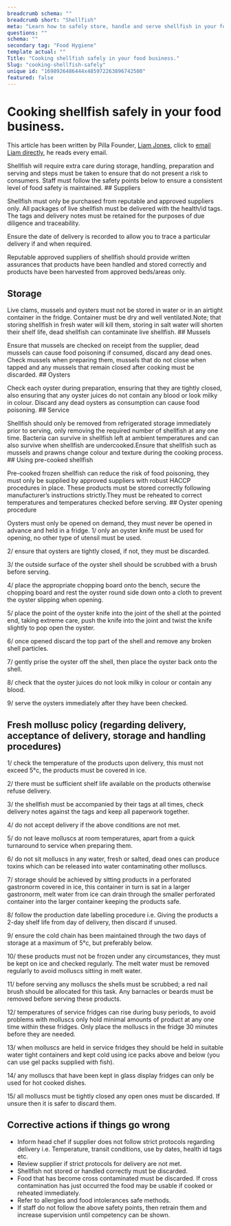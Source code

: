 ```yaml
---
breadcrumb schema: ""
breadcrumb short: "Shellfish"
meta: "Learn how to safely store, handle and serve shellfish in your food business to avoid food poisoning risks for customers."
questions: ""
schema: ""
secondary tag: "Food Hygiene"
template actual: ""
Title: "Cooking shellfish safely in your food business."
Slug: "cooking-shellfish-safely"
unique id: "1698926486444x485972263896742500"
featured: false
---
```


# Cooking shellfish safely in your food business.

 This article has been written by Pilla Founder,&nbsp;[Liam Jones](https://yourpilla.com/profile/liam-jones), click to&nbsp;[email Liam directly](mailto:liam@yourpilla.com), he reads every email.

 Shellfish will require extra care during storage, handling, preparation and serving and steps must be taken to ensure that do not present a risk to consumers.
Staff must follow the safety points below to ensure a consistent level of food safety is maintained. ## Suppliers

 Shellfish must only be purchased from reputable and approved suppliers only.
All packages of live shellfish must be delivered with the health/id tags. The tags and delivery notes must be retained for the purposes of due diligence and traceability.

 Ensure the date of delivery is recorded to allow you to trace a particular delivery if and when required.

 Reputable approved suppliers of shellfish should provide written assurances that products have been handled and stored correctly and products have been harvested from approved beds/areas only.

 ## Storage

 Live clams, mussels and oysters must not be stored in water or in an airtight container in the fridge.
Container must be dry and well ventilated.Note; that storing shellfish in fresh water will kill them, storing in salt water will shorten their shelf life, dead shellfish can contaminate live shellfish. ## Mussels

 Ensure that mussels are checked on receipt from the supplier, dead mussels can cause food poisoning if consumed, discard any dead ones.
Check mussels when preparing them, mussels that do not close when tapped and any mussels that remain closed after cooking must be discarded. ## Oysters

 Check each oyster during preparation, ensuring that they are tightly closed, also ensuring that any oyster juices do not contain any blood or look milky in colour.
Discard any dead oysters as consumption can cause food poisoning. ## Service

 Shellfish should only be removed from refrigerated storage immediately prior to serving, only removing the required number of shellfish at any one time.
Bacteria can survive in shellfish left at ambient temperatures and can also survive when shellfish are undercooked.Ensure that shellfish such as mussels and prawns change colour and texture during the cooking process. ## Using pre-cooked shellfish

 Pre-cooked frozen shellfish can reduce the risk of food poisoning, they must only be supplied by approved suppliers with robust HACCP procedures in place.
These products must be stored correctly following manufacturer’s instructions strictly.They must be reheated to correct temperatures and temperatures checked before serving. ## Oyster opening procedure

 Oysters must only be opened on demand, they must never be opened in advance and held in a fridge.
 1/ only an oyster knife must be used for opening, no other type of utensil must be used.

 2/ ensure that oysters are tightly closed, if not, they must be discarded.

 3/ the outside surface of the oyster shell should be scrubbed with a brush before serving.

 4/ place the appropriate chopping board onto the bench, secure the chopping board and rest the oyster round side down onto a cloth to prevent the oyster slipping when opening.

 5/ place the point of the oyster knife into the joint of the shell at the pointed end, taking extreme care, push the knife into the joint and twist the knife slightly to pop open the oyster.

 6/ once opened discard the top part of the shell and remove any broken shell particles.

 7/ gently prise the oyster off the shell, then place the oyster back onto the shell.

 8/ check that the oyster juices do not look milky in colour or contain any blood.

 9/ serve the oysters immediately after they have been checked.

 ## Fresh mollusc policy (regarding delivery, acceptance of delivery, storage and handling procedures)

 1/ check the temperature of the products upon delivery, this must not exceed 5°c, the products must be covered in ice.

 2/ there must be sufficient shelf life available on the products otherwise refuse delivery.

 3/ the shellfish must be accompanied by their tags at all times, check delivery notes against the tags and keep all paperwork together.

 4/ do not accept delivery if the above conditions are not met.

 5/ do not leave molluscs at room temperatures, apart from a quick turnaround to service when preparing them.

 6/ do not sit molluscs in any water, fresh or salted, dead ones can produce toxins which can be released into water contaminating other molluscs.

 7/ storage should be achieved by sitting products in a perforated gastronorm covered in ice, this container in turn is sat in a larger gastronorm, melt water from ice can drain through the smaller perforated container into the larger container keeping the products safe.

 8/ follow the production date labelling procedure i.e. Giving the products a 2-day shelf life from day of delivery, then discard if unused.

 9/ ensure the cold chain has been maintained through the two days of storage at a maximum of 5°c, but preferably below.

 10/ these products must not be frozen under any circumstances, they must be kept on ice and checked regularly. The melt water must be removed regularly to avoid molluscs sitting in melt water.

 11/ before serving any molluscs the shells must be scrubbed; a red nail brush should be allocated for this task. Any barnacles or beards must be removed before serving these products.

 12/ temperatures of service fridges can rise during busy periods, to avoid problems with molluscs only hold minimal amounts of product at any one time within these fridges. Only place the molluscs in the fridge 30 minutes before they are needed.

 13/ when molluscs are held in service fridges they should be held in suitable water tight containers and kept cold using ice packs above and below (you can use gel packs supplied with fish).

 14/ any molluscs that have been kept in glass display fridges can only be used for hot cooked dishes.

 15/ all molluscs must be tightly closed any open ones must be discarded. If unsure then it is safer to discard them.

 ## Corrective actions if things go wrong

 - Inform head chef if supplier does not follow strict protocols regarding delivery i.e. Temperature, transit conditions, use by dates, health id tags etc.
- Review supplier if strict protocols for delivery are not met.
- Shellfish not stored or handled correctly must be discarded.
- Food that has become cross contaminated must be discarded. If cross contamination has just occurred the food may be usable if cooked or reheated immediately.
- Refer to allergies and food intolerances safe methods.
- If staff do not follow the above safety points, then retrain them and increase supervision until competency can be shown.